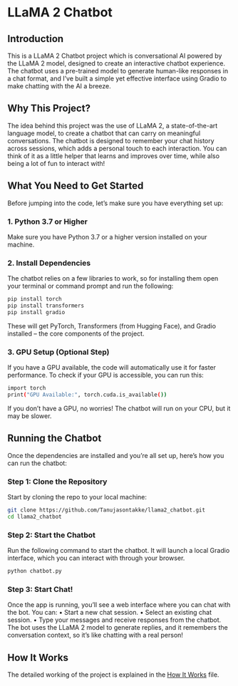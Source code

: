 # LLaMA 2 Chatbot

## Introduction
This is a LLaMA 2 Chatbot project which is conversational AI powered by the LLaMA 2 model, designed to create an interactive chatbot experience. The chatbot uses a pre-trained model to generate human-like responses in a chat format, and I’ve built a simple yet effective interface using Gradio to make chatting with the AI a breeze.

## Why This Project?
The idea behind this project was the use of LLaMA 2, a state-of-the-art language model, to create a chatbot that can carry on meaningful conversations. The chatbot is designed to remember your chat history across sessions, which adds a personal touch to each interaction. You can think of it as a little helper that learns and improves over time, while also being a lot of fun to interact with!

## What You Need to Get Started
Before jumping into the code, let’s make sure you have everything set up:

### 1. Python 3.7 or Higher
Make sure you have Python 3.7 or a higher version installed on your machine.

### 2. Install Dependencies
The chatbot relies on a few libraries to work, so for installing them open your terminal or command prompt and run the following:

```bash
pip install torch 
pip install transformers
pip install gradio
```
These will get PyTorch, Transformers (from Hugging Face), and Gradio installed – the core components of the project.

### 3. GPU Setup (Optional Step)
If you have a GPU available, the code will automatically use it for faster performance. To check if your GPU is accessible, you can run this:

```bash
import torch
print("GPU Available:", torch.cuda.is_available())
```
If you don’t have a GPU, no worries! The chatbot will run on your CPU, but it may be slower.

## Running the Chatbot
Once the dependencies are installed and you’re all set up, here’s how you can run the chatbot:

### Step 1: Clone the Repository
Start by cloning the repo to your local machine:

```bash
git clone https://github.com/Tanujasontakke/llama2_chatbot.git
cd llama2_chatbot
```
### Step 2: Start the Chatbot
Run the following command to start the chatbot. It will launch a local Gradio interface, which you can interact with through your browser.
```bash
python chatbot.py
```
### Step 3: Start Chat!
Once the app is running, you’ll see a web interface where you can chat with the bot. You can:
	•	Start a new chat session.
	•	Select an existing chat session.
	•	Type your messages and receive responses from the chatbot.
The bot uses the LLaMA 2 model to generate replies, and it remembers the conversation context, so it’s like chatting with a real person!

## How It Works
The detailed working of the project is explained in the [How It Works](How_It_Works.md) file.


